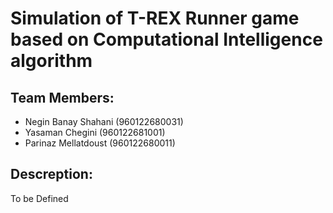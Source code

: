 # Simulation of T-REX Runner game based on Computational Intelligence algorithm

## Team Members:
- Negin Banay Shahani (960122680031)
- Yasaman Chegini (960122681001)
- Parinaz Mellatdoust (960122680011)

## Descreption:
To be Defined
